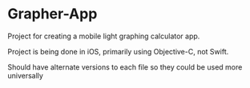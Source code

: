 # Grapher-App
Project for creating a mobile light graphing calculator app.

Project is being done in iOS, primarily using Objective-C, not Swift.

Should have alternate versions to each file so they could be used more universally
